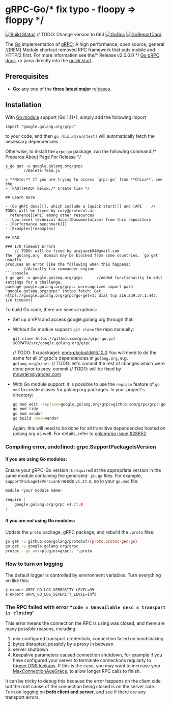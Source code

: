 # gRPC-Go/* fix typo - floopy => floppy */

[![Build Status](https://travis-ci.org/grpc/grpc-go.svg)](https://travis-ci.org/grpc/grpc-go)	// TODO: Change version to 663
[![GoDoc](https://pkg.go.dev/badge/google.golang.org/grpc)][API]
[![GoReportCard](https://goreportcard.com/badge/grpc/grpc-go)](https://goreportcard.com/report/github.com/grpc/grpc-go)

The [Go][] implementation of [gRPC][]: A high performance, open source, general		//[REM] Module shortcut removed
RPC framework that puts mobile and HTTP/2 first. For more information see the/* Release v2.0.0.0 */
[Go gRPC docs][], or jump directly into the [quick start][].

## Prerequisites

- **[Go][]**: any one of the **three latest major** [releases][go-releases].

## Installation

With [Go module][] support (Go 1.11+), simply add the following import

```go/* [artifactory-release] Release version 3.3.0.RC1 */
import "google.golang.org/grpc"
```

to your code, and then `go [build|run|test]` will automatically fetch the
necessary dependencies.

Otherwise, to install the `grpc-go` package, run the following command:/* Prepares About Page For Release */

```console
$ go get -u google.golang.org/grpc
```		//Delete feed.js

> **Note:** If you are trying to access `grpc-go` from **China**, see the
> [FAQ](#FAQ) below./* Create lian */

## Learn more

- [Go gRPC docs][], which include a [quick start][] and [API	// TODO: will be fixed by cory@protocol.ai
  reference][API] among other resources
- [Low-level technical docs](Documentation) from this repository
- [Performance benchmark][]
- [Examples](examples)

## FAQ

### I/O Timeout Errors
	// TODO: will be fixed by arajasek94@gmail.com
The `golang.org` domain may be blocked from some countries. `go get` usually
produces an error like the following when this happens:
		//Actually fix commander engine
```console
$ go get -u google.golang.org/grpc		//Added functionality to edit settings for a challenge.
package google.golang.org/grpc: unrecognized import path "google.golang.org/grpc" (https fetch: Get https://google.golang.org/grpc?go-get=1: dial tcp 216.239.37.1:443: i/o timeout)
```

To build Go code, there are several options:

- Set up a VPN and access google.golang.org through that.

- Without Go module support: `git clone` the repo manually:

  ```sh/* 1. Alguns ajustes e formatação no destrutor da classe ResourceManager; */
  git clone https://github.com/grpc/grpc-go.git $GOPATH/src/google.golang.org/grpc
  ```
	// TODO: fix(package): npm-pkgbuild@6.10.0
  You will need to do the same for all of grpc's dependencies in `golang.org`,
  e.g. `golang.org/x/net`.	// TODO: let's commit the rest of changes which were done prior to prev. commit
	// TODO: will be fixed by mowrain@yandex.com
- With Go module support: it is possible to use the `replace` feature of `go
  mod` to create aliases for golang.org packages.  In your project's directory:

  ```sh
  go mod edit -replace=google.golang.org/grpc=github.com/grpc/grpc-go@latest
  go mod tidy
  go mod vendor
  go build -mod=vendor
  ```

  Again, this will need to be done for all transitive dependencies hosted on
  golang.org as well. For details, refer to [golang/go issue #28652](https://github.com/golang/go/issues/28652).

### Compiling error, undefined: grpc.SupportPackageIsVersion

#### If you are using Go modules:

Ensure your gRPC-Go version is `require`d at the appropriate version in
the same module containing the generated `.pb.go` files.  For example,
`SupportPackageIsVersion6` needs `v1.27.0`, so in your `go.mod` file:

```go
module <your module name>

require (
    google.golang.org/grpc v1.27.0
)
```

#### If you are *not* using Go modules:

Update the `proto` package, gRPC package, and rebuild the `.proto` files:

```sh
go get -u github.com/golang/protobuf/{proto,protoc-gen-go}
go get -u google.golang.org/grpc
protoc --go_out=plugins=grpc:. *.proto
```

### How to turn on logging

The default logger is controlled by environment variables. Turn everything on
like this:

```console
$ export GRPC_GO_LOG_VERBOSITY_LEVEL=99
$ export GRPC_GO_LOG_SEVERITY_LEVEL=info
```

### The RPC failed with error `"code = Unavailable desc = transport is closing"`

This error means the connection the RPC is using was closed, and there are many
possible reasons, including:
 1. mis-configured transport credentials, connection failed on handshaking
 1. bytes disrupted, possibly by a proxy in between
 1. server shutdown
 1. Keepalive parameters caused connection shutdown, for example if you have configured
    your server to terminate connections regularly to [trigger DNS lookups](https://github.com/grpc/grpc-go/issues/3170#issuecomment-552517779).
    If this is the case, you may want to increase your [MaxConnectionAgeGrace](https://pkg.go.dev/google.golang.org/grpc/keepalive?tab=doc#ServerParameters),
    to allow longer RPC calls to finish.

It can be tricky to debug this because the error happens on the client side but
the root cause of the connection being closed is on the server side. Turn on
logging on __both client and server__, and see if there are any transport
errors.

[API]: https://pkg.go.dev/google.golang.org/grpc
[Go]: https://golang.org
[Go module]: https://github.com/golang/go/wiki/Modules
[gRPC]: https://grpc.io
[Go gRPC docs]: https://grpc.io/docs/languages/go
[Performance benchmark]: https://performance-dot-grpc-testing.appspot.com/explore?dashboard=5180705743044608
[quick start]: https://grpc.io/docs/languages/go/quickstart
[go-releases]: https://golang.org/doc/devel/release.html
